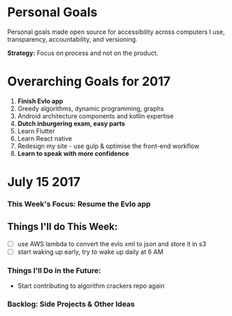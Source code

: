 # Personal Goals

Personal goals made open source for accessibility across computers I use, transparency, accountability, and versioning.

**Strategy:** Focus on process and not on the product.

# Overarching Goals for 2017

1. **Finish Evlo app**
2. Greedy algorithms, dynamic programming, graphs
3. Android architecture components and kotlin expertise
4. **Dutch inburgering exam, easy parts**
5. Learn Flutter
6. Learn React native
7. Redesign my site - use gulp & optimise the front-end workflow
8. **Learn to speak with more confidence**

# July 15 2017

### This Week's Focus: Resume the Evlo app

## Things I'll do This Week:

- [ ] use AWS lambda to convert the evlo xml to json and store it in s3
- [ ] start waking up early, try to wake up daily at 6 AM

### Things I'll Do in the Future:

- Start contributing to algorithm crackers repo again

### Backlog: Side Projects & Other Ideas
